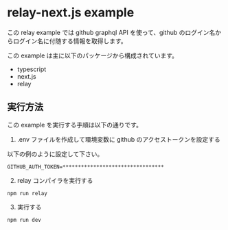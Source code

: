 # relay-next.js example

この relay example では github graphql API を使って、github のログイン名からログイン名に付随する情報を取得します。

この example は主に以下のパッケージから構成されています。

- typescript
- next.js
- relay

## 実行方法

この example を実行する手順は以下の通りです。

1. .env ファイルを作成して環境変数に github のアクセストークンを設定する

以下の例のように設定して下さい。

```
GITHUB_AUTH_TOKEN=*********************************
```

2. relay コンパイラを実行する

```
npm run relay
```

3. 実行する

```
npm run dev
```
